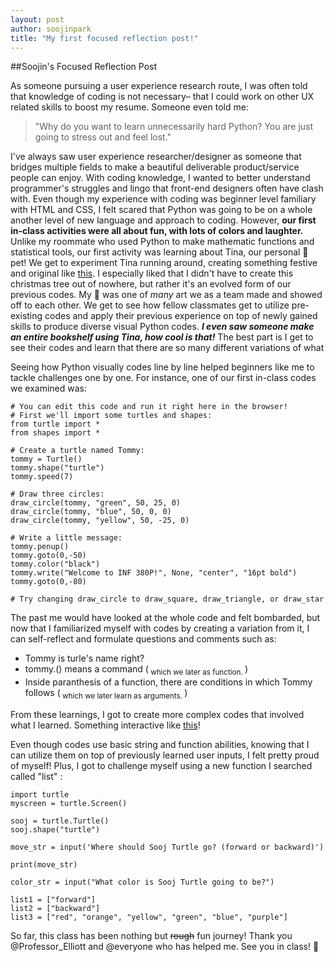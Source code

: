 ```yaml
---
layout: post
author: soojinpark
title: "My first focused reflection post!"
---
```


##Soojin's Focused Reflection Post 

As someone pursuing a user experience research route, I was often told that knowledge of coding is not necessary– that I could work on other UX related skills to boost my resume. Someone even told me: 

>"Why do you want to learn unnecessarily hard Python? You are just going to stress out and feel lost."

I've always saw user experience researcher/designer as someone that bridges multiple fields to make a beautiful deliverable product/service people can enjoy. With coding knowledge, I wanted to better understand programmer's struggles and lingo that front-end designers often have clash with. Even though my experience with coding was beginner level familiary with HTML and CSS, I felt scared that Python was going to be on a whole another level of new language and approach to coding. However, **our first in-class activities were all about fun, with lots of colors and laughter.** Unlike my roommate who used Python to make mathematic functions and statistical tools, our first activity was learning about Tina, our personal 🐢 pet!
We get to experiment Tina running around, creating something festive and original like [this](https://trinket.io/python/07c8de0ad7). I especially liked that I didn't have to create this christmas tree out of nowhere, but rather it's an evolved form of our previous codes. My 🎄 was one of *many* art we as a team made and showed off to each other. We get to see how fellow classmates get to utilize pre-existing codes and apply their previous experience on top of newly gained skills to produce diverse visual Python codes. ***I even saw someone make an entire bookshelf using Tina, how cool is that!*** The best part is I get to see their codes and learn that there are so many different variations of what 

Seeing how Python visually codes line by line helped beginners like me to tackle challenges one by one. For instance, one of our first in-class codes we examined was: 

```
# You can edit this code and run it right here in the browser!
# First we'll import some turtles and shapes: 
from turtle import *
from shapes import *

# Create a turtle named Tommy:
tommy = Turtle()
tommy.shape("turtle")
tommy.speed(7)

# Draw three circles:
draw_circle(tommy, "green", 50, 25, 0)
draw_circle(tommy, "blue", 50, 0, 0)
draw_circle(tommy, "yellow", 50, -25, 0)

# Write a little message:
tommy.penup()
tommy.goto(0,-50)
tommy.color("black")
tommy.write("Welcome to INF 380P!", None, "center", "16pt bold")
tommy.goto(0,-80)

# Try changing draw_circle to draw_square, draw_triangle, or draw_star
```
The past me would have looked at the whole code and felt bombarded, but now that I familiarized myself with codes by creating a variation from it, I can self-reflect and formulate questions and comments such as: 
- Tommy is turle's name right?
- tommy.() means a command (<sub> which we later as function. </sub>)
- Inside paranthesis of a function, there are conditions in which Tommy follows (<sub> which we later learn as arguments. </sub>)

From these learnings, I got to create more complex codes that involved what I learned. Something interactive like [this](https://trinket.io/python/3f6709f629)!

Even though codes use basic string and function abilities, knowing that I can utilize them on top of previously learned user inputs, I felt pretty proud of myself! Plus, I got to challenge myself using a new function I searched called "list" : 
```
import turtle
myscreen = turtle.Screen()

sooj = turtle.Turtle()
sooj.shape("turtle")

move_str = input('Where should Sooj Turtle go? (forward or backward)')

print(move_str)

color_str = input("What color is Sooj Turtle going to be?")

list1 = ["forward"]
list2 = ["backward"]
list3 = ["red", "orange", "yellow", "green", "blue", "purple"]
````

So far, this class has been nothing but ~~rough~~ fun journey! Thank you @Professor_Elliott and @everyone who has helped me. See you in class! 🙂 
